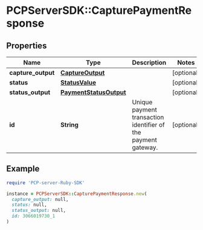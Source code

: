 # PCPServerSDK::CapturePaymentResponse

## Properties

| Name | Type | Description | Notes |
| ---- | ---- | ----------- | ----- |
| **capture_output** | [**CaptureOutput**](CaptureOutput.md) |  | [optional] |
| **status** | [**StatusValue**](StatusValue.md) |  | [optional] |
| **status_output** | [**PaymentStatusOutput**](PaymentStatusOutput.md) |  | [optional] |
| **id** | **String** | Unique payment transaction identifier of the payment gateway. | [optional] |

## Example

```ruby
require 'PCP-server-Ruby-SDK'

instance = PCPServerSDK::CapturePaymentResponse.new(
  capture_output: null,
  status: null,
  status_output: null,
  id: 3066019730_1
)
```

